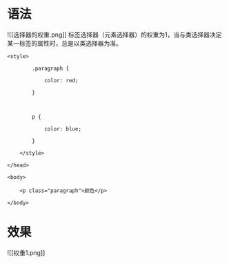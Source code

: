 # 语法
![[选择器的权重.png]]
标签选择器（元素选择器）的权重为1，当与类选择器决定某一标签的属性时，总是以类选择器为准。
```
<style>

        .paragraph {

            color: red;

        }

  

        p {

            color: blue;

        }

    </style>

</head>

<body>

    <p class="paragraph">颜色</p>

</body>
```
# 效果
![[权重1.png]]
